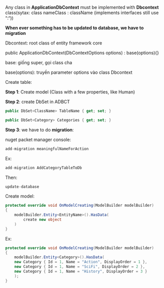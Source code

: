 Any class in **ApplicationDbContext** must be implemented with **Dbcontext** class(sytax: class nameClass : className (implements interfaces still use “:“))

  

**When ever something has to be updated to database, we have to migration**

  

Dbcontext: root class of entity framework core

  

public ApplicationDbContext(DbContextOptions<ApplicationDbContext> options) : base(options){}

base: giống super, gọi class cha

base(options): truyền parameter options vào class Dbcontext

  

Create table:

**Step 1**: Create model (Class with a few properties, like Human)

**Step 2**: create DbSet in ADBCT

```C#
public DbSet<ClassName> TableName { get; set; }
```

```C#
public DbSet<Category> Categories { get; set; }
```

**Step 3**: we have to do **migration**:

nuget packet manager console:

```C#
add-migration meaningfulNameForAction
```

Ex:

```C#
add-migration AddCategoryTableToDb
```

Then:

```C#
update-database
```

  

Create model:

```C#
protected override void OnModelCreating(ModelBuilder modelBuilder)
{
	modelBuilder.Entity<EntityName>().HasData(
		create new object
	)
}
```

Ex:

```C#
protected override void OnModelCreating(ModelBuilder modelBuilder)
{
	modelBuilder.Entity<Category>().HasData(
	new Category { Id = 1, Name = "Action", DisplayOrder = 1 },
	new Category { Id = 1, Name = "SciFi", DisplayOrder = 2 },
	new Category { Id = 1, Name = "History", DisplayOrder = 3 }
	);
}
```